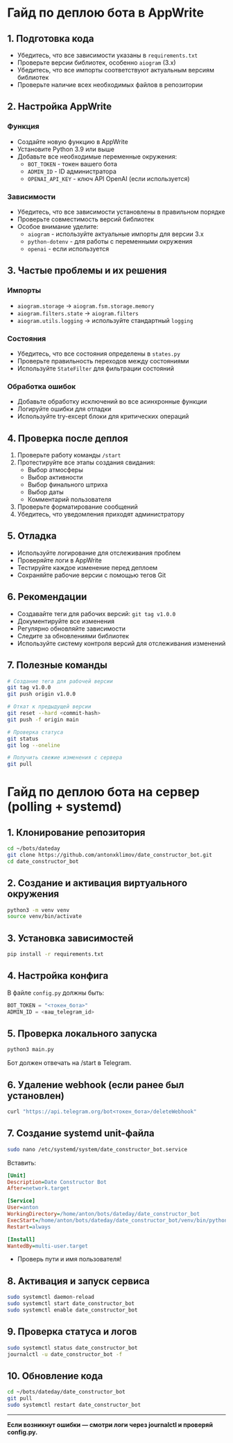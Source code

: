 # Гайд по деплою бота в AppWrite

## 1. Подготовка кода
- Убедитесь, что все зависимости указаны в `requirements.txt`
- Проверьте версии библиотек, особенно `aiogram` (3.x)
- Убедитесь, что все импорты соответствуют актуальным версиям библиотек
- Проверьте наличие всех необходимых файлов в репозитории

## 2. Настройка AppWrite
### Функция
- Создайте новую функцию в AppWrite
- Установите Python 3.9 или выше
- Добавьте все необходимые переменные окружения:
  - `BOT_TOKEN` - токен вашего бота
  - `ADMIN_ID` - ID администратора
  - `OPENAI_API_KEY` - ключ API OpenAI (если используется)

### Зависимости
- Убедитесь, что все зависимости установлены в правильном порядке
- Проверьте совместимость версий библиотек
- Особое внимание уделите:
  - `aiogram` - используйте актуальные импорты для версии 3.x
  - `python-dotenv` - для работы с переменными окружения
  - `openai` - если используется

## 3. Частые проблемы и их решения
### Импорты
- `aiogram.storage` → `aiogram.fsm.storage.memory`
- `aiogram.filters.state` → `aiogram.filters`
- `aiogram.utils.logging` → используйте стандартный `logging`

### Состояния
- Убедитесь, что все состояния определены в `states.py`
- Проверьте правильность переходов между состояниями
- Используйте `StateFilter` для фильтрации состояний

### Обработка ошибок
- Добавьте обработку исключений во все асинхронные функции
- Логируйте ошибки для отладки
- Используйте try-except блоки для критических операций

## 4. Проверка после деплоя
1. Проверьте работу команды `/start`
2. Протестируйте все этапы создания свидания:
   - Выбор атмосферы
   - Выбор активности
   - Выбор финального штриха
   - Выбор даты
   - Комментарий пользователя
3. Проверьте форматирование сообщений
4. Убедитесь, что уведомления приходят администратору

## 5. Отладка
- Используйте логирование для отслеживания проблем
- Проверяйте логи в AppWrite
- Тестируйте каждое изменение перед деплоем
- Сохраняйте рабочие версии с помощью тегов Git

## 6. Рекомендации
- Создавайте теги для рабочих версий: `git tag v1.0.0`
- Документируйте все изменения
- Регулярно обновляйте зависимости
- Следите за обновлениями библиотек
- Используйте систему контроля версий для отслеживания изменений

## 7. Полезные команды
```bash
# Создание тега для рабочей версии
git tag v1.0.0
git push origin v1.0.0

# Откат к предыдущей версии
git reset --hard <commit-hash>
git push -f origin main

# Проверка статуса
git status
git log --oneline

# Получить свежие изменения с сервера
git pull
```

# Гайд по деплою бота на сервер (polling + systemd)

## 1. Клонирование репозитория

```bash
cd ~/bots/dateday
git clone https://github.com/antonxklimov/date_constructor_bot.git
cd date_constructor_bot
```

## 2. Создание и активация виртуального окружения

```bash
python3 -m venv venv
source venv/bin/activate
```

## 3. Установка зависимостей

```bash
pip install -r requirements.txt
```

## 4. Настройка конфига

В файле `config.py` должны быть:
```python
BOT_TOKEN = "<токен_бота>"
ADMIN_ID = <ваш_telegram_id>
```

## 5. Проверка локального запуска

```bash
python3 main.py
```
Бот должен отвечать на /start в Telegram.

## 6. Удаление webhook (если ранее был установлен)

```bash
curl "https://api.telegram.org/bot<токен_бота>/deleteWebhook"
```

## 7. Создание systemd unit-файла

```bash
sudo nano /etc/systemd/system/date_constructor_bot.service
```

Вставить:
```ini
[Unit]
Description=Date Constructor Bot
After=network.target

[Service]
User=anton
WorkingDirectory=/home/anton/bots/dateday/date_constructor_bot
ExecStart=/home/anton/bots/dateday/date_constructor_bot/venv/bin/python3 main.py
Restart=always

[Install]
WantedBy=multi-user.target
```

- Проверь пути и имя пользователя!

## 8. Активация и запуск сервиса

```bash
sudo systemctl daemon-reload
sudo systemctl start date_constructor_bot
sudo systemctl enable date_constructor_bot
```

## 9. Проверка статуса и логов

```bash
sudo systemctl status date_constructor_bot
journalctl -u date_constructor_bot -f
```

## 10. Обновление кода

```bash
cd ~/bots/dateday/date_constructor_bot
git pull
sudo systemctl restart date_constructor_bot
```

---

**Если возникнут ошибки — смотри логи через journalctl и проверяй config.py.** 